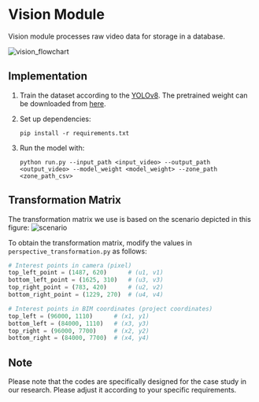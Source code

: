 # Vision Module
Vision module processes raw video data for storage in a database.

![vision_flowchart](https://github.com/almosenja/Safety-BIM-Vision/assets/94098493/ef67185e-54d5-44fa-84b3-80dfa5ce3121)

## Implementation
1. Train the dataset according to the [YOLOv8](https://docs.ultralytics.com/modes/train/ "YOLOv8 Training"). The pretrained weight can be downloaded from [here](https://drive.google.com/file/d/1eIaZ2FTxxMD1w7tQh6qLmMlzAjWHrVFx/view?usp=sharing).
2. Set up dependencies:

   ```
   pip install -r requirements.txt
   ```
3. Run the model with:

   ```
   python run.py --input_path <input_video> --output_path <output_video> --model_weight <model_weight> --zone_path <zone_path_csv>
   ```

## Transformation Matrix
The transformation matrix we use is based on the scenario depicted in this figure:
![scenario](https://github.com/almosenja/Safety-BIM-Vision/assets/94098493/4dfde4b2-89ff-41cb-98ad-d39f1e35cc3c)

To obtain the transformation matrix, modify the values in `perspective_transformation.py` as follows:
```Python
# Interest points in camera (pixel)
top_left_point = (1487, 620)      # (u1, v1)
bottom_left_point = (1625, 310)   # (u3, v3)
top_right_point = (783, 420)      # (u2, v2)
bottom_right_point = (1229, 270)  # (u4, v4)

# Interest points in BIM coordinates (project coordinates)
top_left = (96000, 1110)      # (x1, y1)
bottom_left = (84000, 1110)   # (x3, y3)
top_right = (96000, 7700)     # (x2, y2)
bottom_right = (84000, 7700)  # (x4, y4)
```

## Note
Please note that the codes are specifically designed for the case study in our research. Please adjust it according to your specific requirements.
